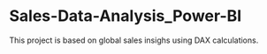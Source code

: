 # Sales-Data-Analysis_Power-BI
This project is based on global sales insighs using DAX calculations.
